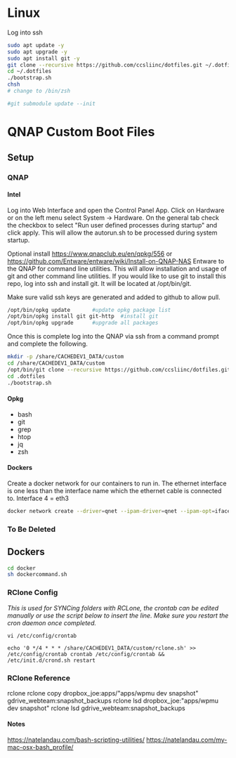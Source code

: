 # Linux
Log into ssh

```bash
sudo apt update -y
sudo apt upgrade -y
sudo apt install git -y
git clone --recursive https://github.com/ccsliinc/dotfiles.git ~/.dotfiles
cd ~/.dotfiles
./bootstrap.sh
chsh
# change to /bin/zsh

#git submodule update --init
```

# QNAP Custom Boot Files

## Setup

### QNAP

#### Intel

Log into Web Interface and open the Control Panel App.  Click on Hardware or on the left menu select System -> Hardware.  On the general tab check the checkbox to select "Run user defined processes during startup" and click apply. This will allow the autorun.sh to be processed during system startup.

Optional install https://www.qnapclub.eu/en/qpkg/556 or https://github.com/Entware/entware/wiki/Install-on-QNAP-NAS Entware to the QNAP for command line utilities.  This will allow installation and usage of git and other command line utilities. If you would like to use git to install this repo, log into ssh and install git.  It will be located at /opt/bin/git.

Make sure valid ssh keys are generated and added to github to allow pull.

```bash
/opt/bin/opkg update       #update opkg package list
/opt/bin/opkg install git git-http  #install git
/opt/bin/opkg upgrade      #upgrade all packages
```

Once this is complete log into the QNAP via ssh from a command prompt and complete the following.

```bash
mkdir -p /share/CACHEDEV1_DATA/custom
cd /share/CACHEDEV1_DATA/custom
/opt/bin/git clone --recursive https://github.com/ccsliinc/dotfiles.git .dotfiles
cd .dotfiles
./bootstrap.sh
```

#### Opkg

- bash
- git
- grep
- htop
- jq
- zsh

#### Dockers

 Create a docker network for our containers to run in. The ethernet interface is one less than the interface name which the ethernet cable is connected to.  Interface 4 = eth3
 
 ```bash
docker network create --driver=qnet --ipam-driver=qnet --ipam-opt=iface=eth3 --subnet 172.16.1.0/24 --gateway 172.16.1.1 qnet-static-eth3
 ```



### To Be Deleted
## Dockers

```bash
cd docker
sh dockercommand.sh
```

### RClone Config

*This is used for SYNCing folders with RCLone, the crontab can be edited manually or use the script below to insert the line.  Make sure you restart the cron daemon once completed.*

`vi /etc/config/crontab`

`echo '0 */4 * * * /share/CACHEDEV1_DATA/custom/rclone.sh' >> /etc/config/crontab
crontab /etc/config/crontab && /etc/init.d/crond.sh restart`

### RClone Reference

rclone
rclone copy dropbox_joe:apps/"apps/wpmu dev snapshot" gdrive_webteam:snapshot_backups
rclone lsd dropbox_joe:"apps/wpmu dev snapshot"
rclone lsd gdrive_webteam:snapshot_backups

#### Notes

<https://natelandau.com/bash-scripting-utilities/>
<https://natelandau.com/my-mac-osx-bash_profile/>
